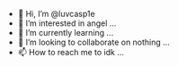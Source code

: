 - 👋 Hi, I’m @luvcasp1e
- 👀 I’m interested in angel ...
- 🌱 I’m currently learning ...
- 💞️ I’m looking to collaborate on nothing  ...
- 📫 How to reach me to idk  ...

<!---
luvcasp1ee/luvcasp1ee is a ✨ special ✨ repository because its `README.md` (this file) appears on your GitHub profile.
You can click the Preview link to take a look at your changes.
--->
